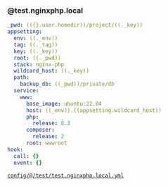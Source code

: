 ### @test.nginxphp.local

```yml
_pwd: (({}.user.homedir))/project/((._key))
appsetting:
  env: ((._env))
  tag: ((._tag))
  key: ((._key))
  root: ((._pwd))
  stack: nginx-php
  wildcard_host: ((._key))
  path:
    backup_db: ((_pwd))/private/db
  service:
    www:
      base_image: ubuntu:22.04
      host: ((_env)).((appsetting.wildcard_host))
      php:
        release: 8.3
      composer:
        release: 2
      root: wwwroot
hook:
  call: {}
  event: {}
```
[```config/@/test/test.nginxphp.local.yml```](../config/@/test/test.nginxphp.local.yml)
